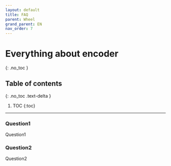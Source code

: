```yaml
---
layout: default
title: FAQ
parent: Wheel
grand_parent: EN
nav_order: 7
---
```


# Everything about encoder
{: .no_toc }

## Table of contents
{: .no_toc .text-delta }

1. TOC
   {:toc}

---
### Question1
Question1

### Question2
Question2